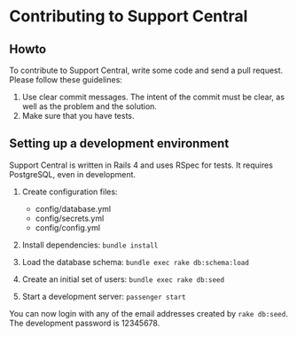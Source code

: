 # Contributing to Support Central

## Howto

To contribute to Support Central, write some code and send a pull request. Please follow these guidelines:

 1. Use clear commit messages. The intent of the commit must be clear, as well as the problem and the solution.
 2. Make sure that you have tests.

## Setting up a development environment

Support Central is written in Rails 4 and uses RSpec for tests. It requires PostgreSQL, even in development.

 1. Create configuration files:

     * config/database.yml
     * config/secrets.yml
     * config/config.yml

 2. Install dependencies: `bundle install`
 3. Load the database schema: `bundle exec rake db:schema:load`
 4. Create an initial set of users: `bundle exec rake db:seed`
 5. Start a development server: `passenger start`

You can now login with any of the email addresses created by `rake db:seed`. The development password is 12345678.
